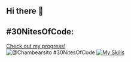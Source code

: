 ## Hi there 👋
## #30NitesOfCode:
  [Check out my progress!](https://www.codedex.io/@Chambearsito/30-nites-of-code)  
  ![@Chambearsito #30NitesOfCode](https://www.codedex.io/api/petStatus?user=Chambearsito)
  [![My Skills](https://skillicons.dev/icons?i=js,html,css,wasm)](https://skillicons.dev)
<!--
**ChamBearSito/ChamBearSito** is a ✨ _special_ ✨ repository because its `README.md` (this file) appears on your GitHub profile.

Here are some ideas to get you started:

- 🔭 I’m currently working on ...
- 🌱 I’m currently learning ...
- 👯 I’m looking to collaborate on ...
- 🤔 I’m looking for help with ...
- 💬 Ask me about ...
- 📫 How to reach me: ...
- 😄 Pronouns: ...
- ⚡ Fun fact: ...
-->
